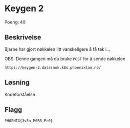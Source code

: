 # Keygen 2

Poeng: 40

## Beskrivelse

Bjarne har gjort nøkkelen litt vanskeligere å få tak i...

OBS: Denne gangen må du bruke `POST` for å sende nøkkelen

```
https://keygen-2.datasnok.k8s.phoenixlan.no/
```

## Løsning

Kodeforståelse

## Flagg

```
PHOENIX{3v3n_M0R3_Pr0}
```